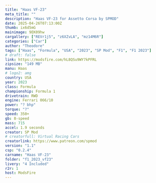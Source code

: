 ```yaml
---
title: "Haas VF-23"
meta_title: ""
description: "Haas VF-23 for Assetto Corsa by SPMOD"
date: 2025-04-26T07:13:00Z
thumb: ix6d5mG
mainimage: 9EK09hw
cargallery: ["REVr1j5", "z6XZvLA", "mz14M6R"]
categories: ["Car"]
author: "Theodore"
tags: ["Haas", "Formula", "USA", "2023", "SP Mod", "F1", "F1 2023"]
# draft: false
link: https://modsfire.com/hL8QSu9WY7kPFRL
zipsize: "149 MB"
manu: Haas
# logo2: amg
country: USA
year: 2023
class: Formula
championship: Formula 1
drivetrain: RWD
engine: Ferrari 066/10
power: "? bhp"
torque: "?"
speed: 350+
gb: 8-speed
mass: 715
accel: 1.9 seconds
creator: SP Mod
# creatorfull: Virtual Racing Cars
creatorlink: https://www.patreon.com/spmod
version: "1.1"
csp: "0.2.4"
carname: "Haas VF-23"
folder: "f1_2023_vf23"
livery: "4 Included"
r2r: 1
host: ModsFire
---
```

